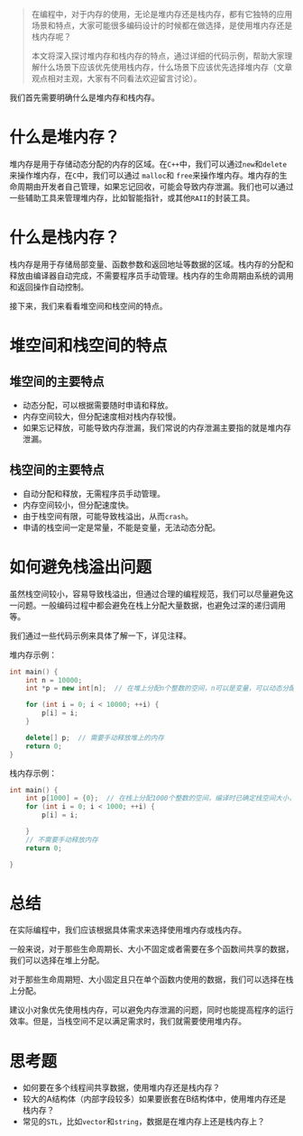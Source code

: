 > 在编程中，对于内存的使用，无论是堆内存还是栈内存，都有它独特的应用场景和特点，大家可能很多编码设计的时候都在做选择，是使用堆内存还是栈内存呢？
>
> 
>
> 本文将深入探讨堆内存和栈内存的特点，通过详细的代码示例，帮助大家理解什么场景下应该优先使用栈内存，什么场景下应该优先选择堆内存（文章观点相对主观，大家有不同看法欢迎留言讨论）。

我们首先需要明确什么是堆内存和栈内存。

# 什么是堆内存？

堆内存是用于存储动态分配的内存的区域。在`C++`中，我们可以通过`new`和`delete`来操作堆内存，在`C`中，我们可以通过 `malloc`和 `free`来操作堆内存。堆内存的生命周期由开发者自己管理，如果忘记回收，可能会导致内存泄漏。我们也可以通过一些辅助工具来管理堆内存，比如智能指针，或其他`RAII`的封装工具。

# 什么是栈内存？

栈内存是用于存储局部变量、函数参数和返回地址等数据的区域。栈内存的分配和释放由编译器自动完成，不需要程序员手动管理。栈内存的生命周期由系统的调用和返回操作自动控制。

接下来，我们来看看堆空间和栈空间的特点。

# 堆空间和栈空间的特点

## 堆空间的主要特点

- 动态分配，可以根据需要随时申请和释放。
- 内存空间较大，但分配速度相对栈内存较慢。
- 如果忘记释放，可能导致内存泄漏，我们常说的内存泄漏主要指的就是堆内存泄漏。 

## 栈空间的主要特点

- 自动分配和释放，无需程序员手动管理。
- 内存空间较小，但分配速度快。
- 由于栈空间有限，可能导致栈溢出，从而`crash`。
- 申请的栈空间一定是常量，不能是变量，无法动态分配。

# 如何避免栈溢出问题

虽然栈空间较小，容易导致栈溢出，但通过合理的编程规范，我们可以尽量避免这一问题。一般编码过程中都会避免在栈上分配大量数据，也避免过深的递归调用等。

我们通过一些代码示例来具体了解一下，详见注释。

堆内存示例：

```C++
int main() {
    int n = 10000;
    int *p = new int[n];  // 在堆上分配n个整数的空间，n可以是变量，可以动态分配。

    for (int i = 0; i < 10000; ++i) {
        p[i] = i;
    }

    delete[] p;  // 需要手动释放堆上的内存
    return 0;
}
```

栈内存示例：

```C++
int main() {
    int p[1000] = {0};  // 在栈上分配1000个整数的空间，编译时已确定栈空间大小，不能使用变量。
    for (int i = 0; i < 1000; ++i) {
        p[i] = i;

    }
    // 不需要手动释放内存
    return 0;

}
```

# 总结

在实际编程中，我们应该根据具体需求来选择使用堆内存或栈内存。

一般来说，对于那些生命周期长、大小不固定或者需要在多个函数间共享的数据，我们可以选择在堆上分配。

对于那些生命周期短、大小固定且只在单个函数内使用的数据，我们可以选择在栈上分配。

建议小对象优先使用栈内存，可以避免内存泄漏的问题，同时也能提高程序的运行效率。但是，当栈空间不足以满足需求时，我们就需要使用堆内存。

# 思考题

- 如何要在多个线程间共享数据，使用堆内存还是栈内存？
- 较大的A结构体（内部字段较多）如果要嵌套在B结构体中，使用堆内存还是栈内存？
- 常见的`STL`，比如`vector`和`string`，数据是在堆内存上还是栈内存上？